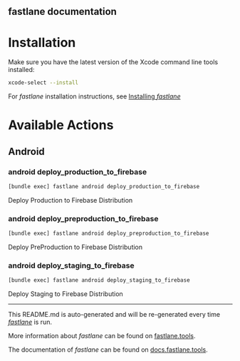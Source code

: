 fastlane documentation
----

# Installation

Make sure you have the latest version of the Xcode command line tools installed:

```sh
xcode-select --install
```

For _fastlane_ installation instructions, see [Installing _fastlane_](https://docs.fastlane.tools/#installing-fastlane)

# Available Actions

## Android

### android deploy_production_to_firebase

```sh
[bundle exec] fastlane android deploy_production_to_firebase
```

Deploy Production to Firebase Distribution

### android deploy_preproduction_to_firebase

```sh
[bundle exec] fastlane android deploy_preproduction_to_firebase
```

Deploy PreProduction to Firebase Distribution

### android deploy_staging_to_firebase

```sh
[bundle exec] fastlane android deploy_staging_to_firebase
```

Deploy Staging to Firebase Distribution

----

This README.md is auto-generated and will be re-generated every time [_fastlane_](https://fastlane.tools) is run.

More information about _fastlane_ can be found on [fastlane.tools](https://fastlane.tools).

The documentation of _fastlane_ can be found on [docs.fastlane.tools](https://docs.fastlane.tools).
